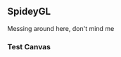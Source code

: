 ## SpideyGL

Messing around here, don't mind me

### Test Canvas

<div />

<canvas id="c" />

<script src="{{ base.url | prepend: site.url }}/spideygl/assets/js/deferred_renderer.js"></script>
